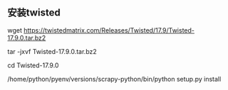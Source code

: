 
## 安装twisted
wget https://twistedmatrix.com/Releases/Twisted/17.9/Twisted-17.9.0.tar.bz2

tar -jxvf Twisted-17.9.0.tar.bz2

cd Twisted-17.9.0

/home/python/pyenv/versions/scrapy-python/bin/python setup.py install